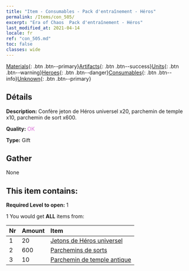 ```yaml
---
title: "Item - Consumables - Pack d'entraînement - Héros"
permalink: /Items/con_505/
excerpt: "Era of Chaos  Pack d'entraînement - Héros"
last_modified_at: 2021-04-14
locale: fr
ref: "con_505.md"
toc: false
classes: wide
---
```

 [Materials](/fr/Items/){: .btn .btn--primary}[Artifacts](/fr/Items/Artifacts/){: .btn .btn--success}[Units](/fr/Items/Units/){: .btn .btn--warning}[Heroes](/fr/Items/Heroes/){: .btn .btn--danger}[Consumables](/fr/Items/Consumables/){: .btn .btn--info}[Unknown](/fr/Items/Unknown/){: .btn .btn--primary}

## Détails
 **Description:** Confère jeton de Héros universel x20, parchemin de temple x10, parchemin de sort x600.

 **Quality:** <span style="color: #DA70D6">OK</span>

 **Type:** Gift

## Gather

  None

## This item contains:

 **Required Level to open:** 1

 1 You would get **ALL** items  from:

  | Nr | Amount |     Item    |
  |:---|:-------|:------------|
  | 1 | 20 | [Jetons de Héros universel](/fr/Items/her_358/) | 
  | 2 | 600 | [Parchemins de sorts](/fr/Items/con_694/) | 
  | 3 | 10 | [Parchemin de temple antique](/fr/Items/con_697/) | 
